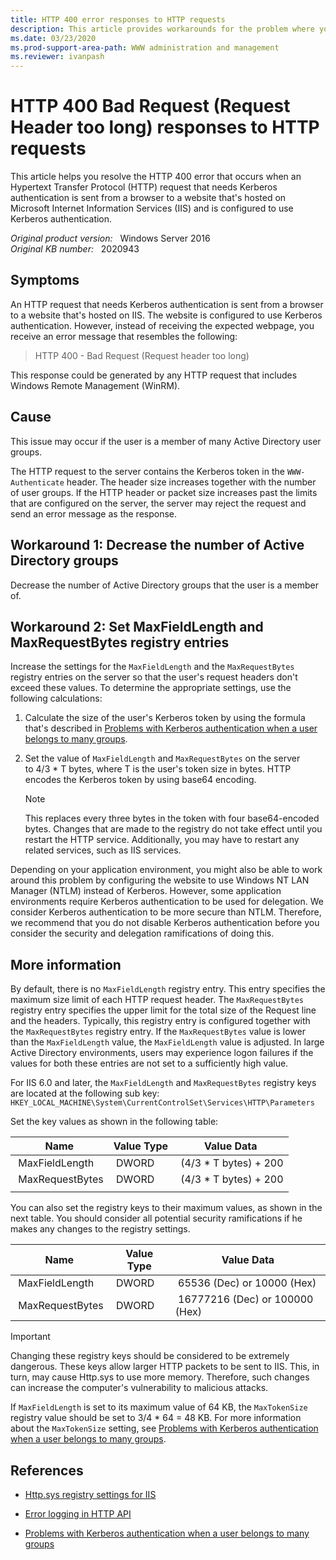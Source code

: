 ```yaml
---
title: HTTP 400 error responses to HTTP requests
description: This article provides workarounds for the problem where you can't receive expected webpage when you send an HTTP request that needs Kerberos authentication. 
ms.date: 03/23/2020
ms.prod-support-area-path: WWW administration and management
ms.reviewer: ivanpash
---
```

# HTTP 400 Bad Request (Request Header too long) responses to HTTP requests

This article helps you resolve the HTTP 400 error that occurs when an Hypertext Transfer Protocol (HTTP) request that needs Kerberos authentication is sent from a browser to a website that's hosted on Microsoft Internet Information Services (IIS) and is configured to use Kerberos authentication.

_Original product version:_ &nbsp; Windows Server 2016  
_Original KB number:_ &nbsp; 2020943

## Symptoms

An HTTP request that needs Kerberos authentication is sent from a browser to a website that's hosted on IIS. The website is configured to use Kerberos authentication. However, instead of receiving the expected webpage, you receive an error message that resembles the following:

> HTTP 400 - Bad Request (Request header too long)

This response could be generated by any HTTP request that includes Windows Remote Management (WinRM).

## Cause

This issue may occur if the user is a member of many Active Directory user groups.

The HTTP request to the server contains the Kerberos token in the `WWW-Authenticate` header. The header size increases together with the number of user groups. If the HTTP header or packet size increases past the limits that are configured on the server, the server may reject the request and send an error message as the response.

## Workaround 1: Decrease the number of Active Directory groups

Decrease the number of Active Directory groups that the user is a member of.

## Workaround 2: Set MaxFieldLength and MaxRequestBytes registry entries

Increase the settings for the `MaxFieldLength` and the `MaxRequestBytes` registry entries on the server so that the user's request headers don't exceed these values. To determine the appropriate settings, use the following calculations:

1. Calculate the size of the user's Kerberos token by using the formula that's described in [Problems with Kerberos authentication when a user belongs to many groups](https://support.microsoft.com/kb/327825).

2. Set the value of `MaxFieldLength` and `MaxRequestBytes` on the server to 4/3 * T bytes, where T is the user's token size in bytes. HTTP encodes the Kerberos token by using base64 encoding.

   > [!NOTE]
   > This replaces every three bytes in the token with four base64-encoded bytes. Changes that are made to the registry do not take effect until you restart the HTTP service. Additionally, you may have to restart any related services, such as IIS services.

Depending on your application environment, you might also be able to work around this problem by configuring the website to use Windows NT LAN Manager (NTLM) instead of Kerberos. However, some application environments require Kerberos authentication to be used for delegation. We consider Kerberos authentication to be more secure than NTLM. Therefore, we recommend that you do not disable Kerberos authentication before you consider the security and delegation ramifications of doing this.

## More information

By default, there is no `MaxFieldLength` registry entry. This entry specifies the maximum size limit of each HTTP request header. The `MaxRequestBytes` registry entry specifies the upper limit for the total size of the Request line and the headers. Typically, this registry entry is configured together with the `MaxRequestBytes` registry entry. If the `MaxRequestBytes` value is lower than the `MaxFieldLength` value, the `MaxFieldLength` value is adjusted. In large Active Directory environments, users may experience logon failures if the values for both these entries are not set to a sufficiently high value.

For IIS 6.0 and later, the `MaxFieldLength` and `MaxRequestBytes` registry keys are located at the following sub key:  
`HKEY_LOCAL_MACHINE\System\CurrentControlSet\Services\HTTP\Parameters`

Set the key values as shown in the following table:

|Name|Value Type|Value Data|
|---|---|---|
| MaxFieldLength| DWORD| (4/3 * T bytes) + 200|
| MaxRequestBytes| DWORD| (4/3 * T bytes) + 200|
||||

You can also set the registry keys to their maximum values, as shown in the next table. You should consider all potential security ramifications if he makes any changes to the registry settings.

|Name|Value Type|Value Data|
|---|---|---|
| MaxFieldLength| DWORD| 65536 (Dec) or 10000 (Hex)|
| MaxRequestBytes| DWORD| 16777216 (Dec) or 100000 (Hex)|

> [!IMPORTANT]
> Changing these registry keys should be considered to be extremely dangerous. These keys allow larger HTTP packets to be sent to IIS. This, in turn, may cause Http.sys to use more memory. Therefore, such changes can increase the computer's vulnerability to malicious attacks.

If `MaxFieldLength` is set to its maximum value of 64 KB, the `MaxTokenSize` registry value should be set to 3/4 * 64 = 48 KB. For more information about the `MaxTokenSize` setting, see [Problems with Kerberos authentication when a user belongs to many groups](https://support.microsoft.com/help/327825).

## References

- [Http.sys registry settings for IIS](https://support.microsoft.com/help/820129/http-sys-registry-settings-for-windows)  

- [Error logging in HTTP API](https://support.microsoft.com/help/820729/error-logging-in-http-apis)

- [Problems with Kerberos authentication when a user belongs to many groups](https://support.microsoft.com/help/327825)
